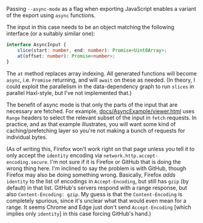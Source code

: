Passing `--async-mode` as a flag when exporting JavaScript enables
a variant of the export using `async` functions. 

The input in this case needs to be an object matching the following
interface (or a suitably similar one):

```typescript
interface AsyncInput {
    slice(start: number, end: number): Promise<Uint8Array>;
    at(offset: number): Promise<number>;
}
```

The `at` method replaces array indexing. All generated functions will
become `async`, i.e. `Promise` returning, and will `await` on these
as needed. (In theory, I could exploit the parallelism in the data-dependency
graph to run `slices` in parallel Haxl-style, but I've not implemented that.)

The benefit of async mode is that only the parts of the input that are necessary
are fetched. For example, [docs/AsyncExample/viewer.html](AsyncExample/viewer.html)
uses `Range` headers to select the relevant subset of the input in `fetch`
requests. In practice, and as that example illustrates, you will want some kind of
caching/prefetching layer so you're not making a bunch of requests for individual
bytes.

(As of writing this, Firefox won't work right on that page unless you tell it
to only accept the `identity` encoding via `network.http.accept-encoding.secure`.
I'm not sure if it is Firefox or GitHub that is doing the wrong thing here. I'm
inclined to say the problem is with GitHub, though Firefox may also be doing something
wrong. Basically, Firefox *adds* `identity` to the list of encodings in `Accept-Encoding`,
but still has `gzip` (by default) in that list. GitHub's servers respond with
a range response, but also `Content-Encoding: gzip`. My guess is that the `Content-Encoding`
is completely spurious, since it's unclear what that would even mean for a range.
It seems Chrome and Edge just don't send `Accept-Encoding` [which implies only `identity`]
in this case forcing GitHub's hand.)

